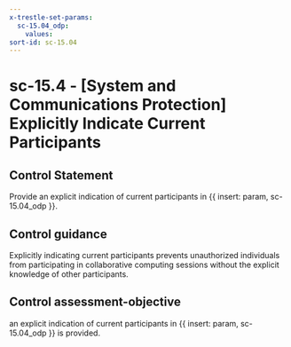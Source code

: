 ```yaml
---
x-trestle-set-params:
  sc-15.04_odp:
    values:
sort-id: sc-15.04
---
```


# sc-15.4 - \[System and Communications Protection\] Explicitly Indicate Current Participants

## Control Statement

Provide an explicit indication of current participants in {{ insert: param, sc-15.04_odp }}.

## Control guidance

Explicitly indicating current participants prevents unauthorized individuals from participating in collaborative computing sessions without the explicit knowledge of other participants.

## Control assessment-objective

an explicit indication of current participants in {{ insert: param, sc-15.04_odp }} is provided.
